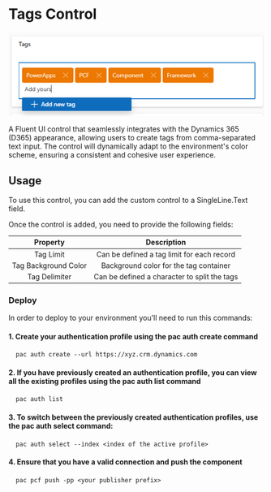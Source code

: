 # Tags Control

![](https://github.com/novalogica/pcf-tags/blob/main/screenshots/tag_example.png)

A Fluent UI control that seamlessly integrates with the Dynamics 365 (D365) appearance, allowing users to create tags from comma-separated text input. The control will dynamically adapt to the environment's color scheme, ensuring a consistent and cohesive user experience.

## Usage

To use this control, you can add the custom control to a SingleLine.Text field.

Once the control is added, you need to provide the following fields:

| Property | Description    |
| :---:   | :---: |
| Tag Limit | Can be defined a tag limit for each record  |
| Tag Background Color | Background color for the tag container   |
| Tag Delimiter | Can be defined a character to split the tags  |


### Deploy
In order to deploy to your environment you'll need to run this commands: 
   #### 1. Create your authentication profile using the pac auth create command
      pac auth create --url https://xyz.crm.dynamics.com 

   #### 2. If you have previously created an authentication profile, you can view all the existing profiles using the pac auth list command
      pac auth list
   #### 3. To switch between the previously created authentication profiles, use the pac auth select command:
      pac auth select --index <index of the active profile>
   #### 4. Ensure that you have a valid connection and push the component
      pac pcf push -pp <your publisher prefix>
   
